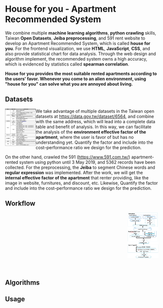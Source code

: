 # House for you - Apartment Recommended System


We combine multiple <b>machine learning algorithms</b>, <b>python crawling</b> skills, Taiwan <b>Open Datasets</b>, <b>Jeiba preprocessing</b>, 
and 591 rent website to develop an Apartment Recommended System, which is called <b>house for you</b>. For the frontend visualization, we
use <b>HTML</b>, <b>JavaScript</b>, <b>CSS</b>, and also provide statistical chart for data analysis. Through the web design and algorithm implement, 
the recommended system owns a high accuracy, which is evidenced by statistics called <b>spearman correlation</b>.

<b>House for you provides the most suitable rented apartments according to the users' favor. 
Whenever you come to an alien environment, using "house for you" can solve what you are annoyed about living.</b>


## Datasets

<div>
  
  <img src="github_img/dataset1.png" style="width:20% ;float:left" align="left">    

  We take advantage of multiple datasets in the Taiwan open datasets at https://data.gov.tw/dataset/6564, 
  and combine with the same address, which will lead into a complete data table and benefit of analysis. 
  In this way, we can facilitate the analysis of the <b>environment effective factor of the apartment</b>, 
  where the user is favor of but has no understanding yet. Quantify the factor and include into the 
  cost–performance ratio we design for the prediction.

  
  On the other hand, crawled the 591 (https://www.591.com.tw/) apartment-rented system using python until
  3 May 2019, and 5362 records have been collected. For the preprocessing, the <b>Jeiba</b> to segment Chinese words
  and <b>regular expression</b> was implemented. After the work, we will get the <b>internal effective factor of the 
  apartment</b> that renter providing, like the image in website, furnitures, and discount, etc. Likewise, Quantify the factor 
  and include into the cost–performance ratio we design for the prediction.


</div>

## Workflow

<div>
<img src="github_img/workflow_houseForu.png" style="width:20% ;float:right" align="right">    
  <br><br><br><br><br><br><br><br><br><br><br>
  
</div>

## Algorithms

## Usage

